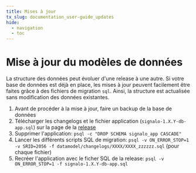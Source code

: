 ```yaml
---
title: Mises à jour
tx_slug: documentation_user-guide_updates
hide:
  - navigation
  - toc
---
```



# Mise à jour du modèles de données

La structure des données peut évoluer d'une release à une autre. Si votre base de données est déjà en place, les mises à jour peuvent facilement être faites grâce à des fichiers de migration `sql`. Ainsi, la structure est actualisée sans modification des données existantes.

1. Avant de procéder à la mise à jour, faire un backup de la base de données
2. Télécharger les changelogs et le fichier application (`signalo-1.X.Y-db-app.sql`) sur la page de la [release](https://github.com/opengisch/signalo/releases/latest)
3. Supprimer l'application: `psql -c "DROP SCHEMA signalo_app CASCADE"`
4. Lancer les différents scripts SQL de migration: `psql -v ON_ERROR_STOP=1 -v SRID=2056 -f datamodel/changelogs/XXXX/XXXX_zzzzzz.sql` (pour chaque fichier)
5. Recréer l'application avec le ficher SQL de la release: `psql -v ON_ERROR_STOP=1 -f signalo-1.X.Y-db-app.sql`
